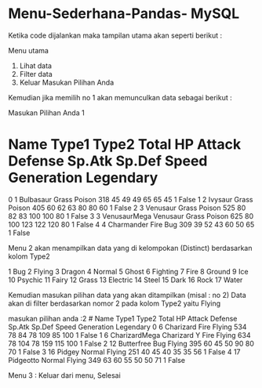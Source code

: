 # Menu-Sederhana-Pandas- MySQL

Ketika code dijalankan maka tampilan utama akan seperti berikut :

Menu utama
 1. Lihat data
 2. Filter data
 3. Keluar
 Masukan Pilihan Anda
 
Kemudian jika memilih no 1 akan memunculkan data sebagai berikut :
 
 Masukan Pilihan Anda 1
   #                   Name  Type1   Type2  Total  HP  Attack  Defense  Sp.Atk  Sp.Def  Speed  Generation Legendary
0  1              Bulbasaur  Grass  Poison    318  45      49       49      65      65     45           1     False
1  2                Ivysaur  Grass  Poison    405  60      62       63      80      80     60           1     False
2  3               Venusaur  Grass  Poison    525  80      82       83     100     100     80           1     False
3  3  VenusaurMega Venusaur  Grass  Poison    625  80     100      123     122     120     80           1     False
4  4             Charmander   Fire     Bug    309  39      52       43      60      50     65           1     False

Menu 2 akan menampilkan data yang di kelompokan (Distinct) berdasarkan kolom Type2

1        Bug
2     Flying
3     Dragon
4     Normal
5      Ghost
6   Fighting
7       Fire
8     Ground
9        Ice
10   Psychic
11     Fairy
12     Grass
13  Electric
14     Steel
15      Dark
16      Rock
17     Water

Kemudian masukan pilihan data yang akan ditampilkan (misal : no 2)
Data akan di filter berdasarkan nomor 2 pada kolom Type2 yaitu Flying

masukan pilihan anda :2
    #                       Name   Type1   Type2  Total  HP  Attack  Defense  Sp.Atk  Sp.Def  Speed  Generation Legendary
0   6                  Charizard    Fire  Flying    534  78      84       78     109      85    100           1     False
1   6  CharizardMega Charizard Y    Fire  Flying    634  78     104       78     159     115    100           1     False
2  12                 Butterfree     Bug  Flying    395  60      45       50      90      80     70           1     False
3  16                     Pidgey  Normal  Flying    251  40      45       40      35      35     56           1     False
4  17                  Pidgeotto  Normal  Flying    349  63      60       55      50      50     71           1     False

Menu 3 : Keluar dari menu, Selesai


